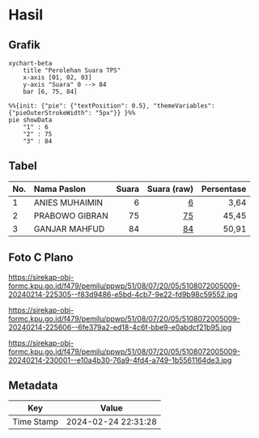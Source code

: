 # Hasil

## Grafik

```mermaid
xychart-beta
    title "Perolehan Suara TPS"
    x-axis [01, 02, 03]
    y-axis "Suara" 0 --> 84
    bar [6, 75, 84]
```

```mermaid
%%{init: {"pie": {"textPosition": 0.5}, "themeVariables": {"pieOuterStrokeWidth": "5px"}} }%%
pie showData
    "1" : 6
    "2" : 75
    "3" : 84
```

## Tabel

| No. | Nama Paslon    | Suara | Suara (raw) | Persentase |
|:--- |:-------------- | -----:| -----------:| ----------:|
| 1   | ANIES MUHAIMIN | 6     | [6][p-1]    | 3,64       |
| 2   | PRABOWO GIBRAN | 75    | [75][p-2]   | 45,45      |
| 3   | GANJAR MAHFUD  | 84    | [84][p-3]   | 50,91      |


[p-1]: https://github.com/gigit-pemilu/pemilu-2024-51-bali/blob/main/pilpres/hitung-suara/sub/51-bali/sub/08-buleleng/sub/07-sawan/sub/2005-sudaji/sub/009-tps/sub/paslon-1.txt
[p-2]: https://github.com/gigit-pemilu/pemilu-2024-51-bali/blob/main/pilpres/hitung-suara/sub/51-bali/sub/08-buleleng/sub/07-sawan/sub/2005-sudaji/sub/009-tps/sub/paslon-2.txt
[p-3]: https://github.com/gigit-pemilu/pemilu-2024-51-bali/blob/main/pilpres/hitung-suara/sub/51-bali/sub/08-buleleng/sub/07-sawan/sub/2005-sudaji/sub/009-tps/sub/paslon-3.txt

## Foto C Plano

https://sirekap-obj-formc.kpu.go.id/f479/pemilu/ppwp/51/08/07/20/05/5108072005009-20240214-225305--f83d9486-e5bd-4cb7-9e22-fd9b98c59552.jpg

https://sirekap-obj-formc.kpu.go.id/f479/pemilu/ppwp/51/08/07/20/05/5108072005009-20240214-225606--6fe379a2-ed18-4c6f-bbe9-e0abdcf21b95.jpg

https://sirekap-obj-formc.kpu.go.id/f479/pemilu/ppwp/51/08/07/20/05/5108072005009-20240214-230001--e10a4b30-76a9-4fd4-a749-1b5561164de3.jpg


## Metadata

| Key        | Value               |
| ---------- | ------------------- |
| Time Stamp | 2024-02-24 22:31:28 |



